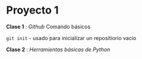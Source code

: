 # Proyecto 1
**Clase 1** :  *Github*
Comando básicos

``git init`` - usado para inicializar un repositiorio vacio

**Clase 2** :  *Herramientas básicas de Python*
